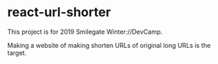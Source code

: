 # react-url-shorter


This project is for 2019 Smilegate Winter://DevCamp.

Making a website of making shorten URLs of original long URLs is the target.

